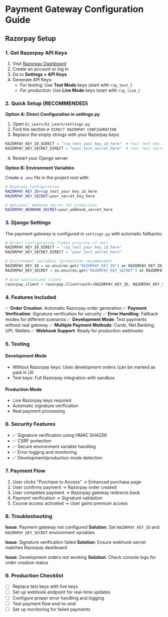 # Payment Gateway Configuration Guide

## Razorpay Setup

### 1. Get Razorpay API Keys

1. Visit [Razorpay Dashboard](https://dashboard.razorpay.com/app/keys)
2. Create an account or log in
3. Go to **Settings > API Keys**
4. Generate API Keys:
   - For testing: Use **Test Mode** keys (start with `rzp_test_`)
   - For production: Use **Live Mode** keys (start with `rzp_live_`)

### 2. Quick Setup (RECOMMENDED)

**Option A: Direct Configuration in settings.py**

1. Open `Ez_Learn/Ez_Learn/settings.py`
2. Find the section `# DIRECT RAZORPAY CONFIGURATION`
3. Replace the empty strings with your Razorpay keys:

```python
RAZORPAY_KEY_ID_DIRECT = "rzp_test_your_key_id_here"  # Your test key ID
RAZORPAY_KEY_SECRET_DIRECT = "your_test_secret_here"  # Your test secret
```

4. Restart your Django server

**Option B: Environment Variables**

Create a `.env` file in the project root with:

```bash
# Razorpay Configuration
RAZORPAY_KEY_ID=rzp_test_your_key_id_here
RAZORPAY_KEY_SECRET=your_secret_key_here

# Optional: Webhook secret for production
RAZORPAY_WEBHOOK_SECRET=your_webhook_secret_here
```

### 3. Django Settings

The payment gateway is configured in `settings.py` with automatic fallbacks:

```python
# Direct configuration (takes priority if set)
RAZORPAY_KEY_ID_DIRECT = "rzp_test_your_key_id_here"
RAZORPAY_KEY_SECRET_DIRECT = "your_test_secret_here"

# Environment variables (production recommended)
RAZORPAY_KEY_ID = os.environ.get("RAZORPAY_KEY_ID") or RAZORPAY_KEY_ID_DIRECT
RAZORPAY_KEY_SECRET = os.environ.get("RAZORPAY_KEY_SECRET") or RAZORPAY_KEY_SECRET_DIRECT

# Auto-initialized client
razorpay_client = razorpay.Client(auth=(RAZORPAY_KEY_ID, RAZORPAY_KEY_SECRET))
```

### 4. Features Included

✅ **Order Creation**: Automatic Razorpay order generation
✅ **Payment Verification**: Signature verification for security
✅ **Error Handling**: Fallback modes for different scenarios
✅ **Development Mode**: Test payments without real gateway
✅ **Multiple Payment Methods**: Cards, Net Banking, UPI, Wallets
✅ **Webhook Support**: Ready for production webhooks

### 5. Testing

#### Development Mode
- Without Razorpay keys: Uses development orders (can be marked as paid in UI)
- Test keys: Full Razorpay integration with sandbox

#### Production Mode
- Live Razorpay keys required
- Automatic signature verification
- Real payment processing

### 6. Security Features

- ✅ Signature verification using HMAC SHA256
- ✅ CSRF protection
- ✅ Secure environment variable handling
- ✅ Error logging and monitoring
- ✅ Development/production mode detection

### 7. Payment Flow

1. User clicks "Purchase to Access" → Enhanced purchase page
2. User confirms payment → Razorpay order created
3. User completes payment → Razorpay gateway redirects back
4. Payment verification → Signature validation
5. Course access activated → User gains premium access

### 8. Troubleshooting

**Issue**: Payment gateway not configured
**Solution**: Set `RAZORPAY_KEY_ID` and `RAZORPAY_KEY_SECRET` environment variables

**Issue**: Signature verification failed
**Solution**: Ensure webhook secret matches Razorpay dashboard

**Issue**: Development orders not working
**Solution**: Check console logs for order creation status

### 9. Production Checklist

- [ ] Replace test keys with live keys
- [ ] Set up webhook endpoint for real-time updates
- [ ] Configure proper error handling and logging
- [ ] Test payment flow end-to-end
- [ ] Set up monitoring for failed payments
